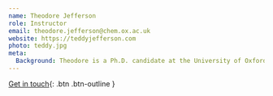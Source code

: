 ```yaml
---
name: Theodore Jefferson
role: Instructor
email: theodore.jefferson@chem.ox.ac.uk
website: https://teddyjefferson.com
photo: teddy.jpg
meta:
  Background: Theodore is a Ph.D. candidate at the University of Oxford, where he is interested in leveraging physical organic analysis to develop novel fluorination methods. Before that, he completed his B.S. in Chemistry (Synthesis and Chemical Biology) at the University of Texas at Austin. There, he held multiple teaching appointments and studied both transition metal catalysed organic methods under Prof. Kami Hull and physical organic chemistry under Prof. Eric Anslyn. When he isn't in the lab, you can find Teddy playing Chopin on the piano, having a cold brew or coffee liqueur (depending on the time of day!), and missing his corgi Mari back home.
---
```


[Get in touch](mailto:theodore.jefferson@chem.ox.ac.uk){: .btn .btn-outline }
